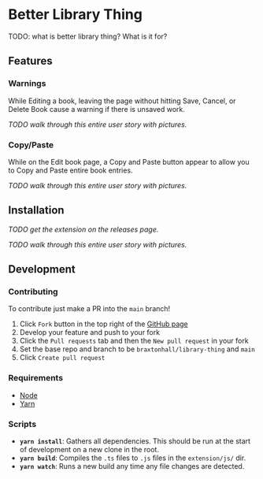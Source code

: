 # Better Library Thing

TODO: what is better library thing? What is it for?

## Features

### Warnings

While Editing a book, leaving the page without hitting Save, Cancel, or Delete Book cause a warning if there is unsaved work.

_TODO walk through this entire user story with pictures._

### Copy/Paste

While on the Edit book page, a Copy and Paste button appear to allow you to Copy and Paste entire book entries.

_TODO walk through this entire user story with pictures._

## Installation

_TODO get the extension on the releases page._

_TODO walk through this entire user story with pictures._

## Development

### Contributing
To contribute just make a PR into the `main` branch!

1. Click `Fork` button in the top right of the [GitHub page](https://github.com/braxtonhall/library-thing)
2. Develop your feature and push to your fork
3. Click the `Pull requests` tab and then the `New pull request` in your fork
4. Set the base repo and branch to be `braxtonhall/library-thing` and `main`
5. Click `Create pull request`

### Requirements
- [Node](https://nodejs.org/en/)
- [Yarn](https://classic.yarnpkg.com/en/docs/install)

### Scripts
- **`yarn install`**: Gathers all dependencies. This should be run at the start of development on a new clone in the root.
- **`yarn build`**: Compiles the `.ts` files to `.js` files in the `extension/js/` dir.
- **`yarn watch`**: Runs a new build any time any file changes are detected.
<!-- - **`yarn lint`**: Lints the `src/` files. -->
